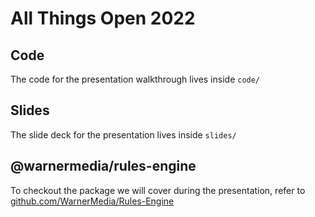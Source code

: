 # All Things Open 2022

## Code

The code for the presentation walkthrough lives inside `code/`

## Slides

The slide deck for the presentation lives inside `slides/`

## @warnermedia/rules-engine

To checkout the package we will cover during the presentation, refer to
[github.com/WarnerMedia/Rules-Engine](https://github.com/WarnerMedia/Rules-Engine)
